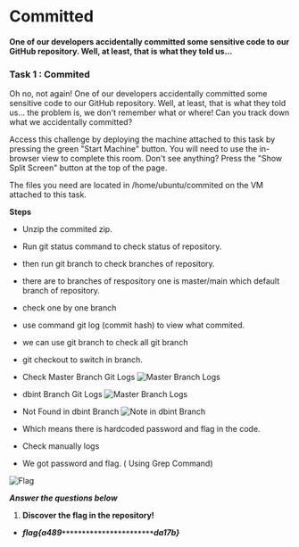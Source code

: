 # Committed

#### One of our developers accidentally committed some sensitive code to our GitHub repository. Well, at least, that is what they told us...


### Task 1 : Commited 

Oh no, not again! One of our developers accidentally committed some sensitive code to our GitHub repository. Well, at least, that is what they told us... the problem is, we don't remember what or where! Can you track down what we accidentally committed?


Access this challenge by deploying the machine attached to this task by pressing the green "Start Machine" button. You will need to use the in-browser view to complete this room. Don't see anything? Press the "Show Split Screen" button at the top of the page.

The files you need are located in /home/ubuntu/commited on the VM attached to this task.


**Steps**

- Unzip the commited zip.
- Run git status command to check status of repository.
- then run git branch to check branches of repository.
- there are to branches of respository one is master/main which default branch of repository.
- check one by one branch 
- use command git log (commit hash) to view what commited.
- we can use git branch to check all git branch 
- git checkout <branch name> to switch in branch.

- Check Master Branch Git Logs 
![Master Branch Logs](https://github.com/vrbait1107/CTF_WRITEUPS/blob/main/TryHackMe/images/Commited/Picture-1.png)

- dbint Branch Git Logs
![Master Branch Logs](https://github.com/vrbait1107/CTF_WRITEUPS/blob/main/TryHackMe/images/Commited/Picture-2.png)

- Not Found in dbint Branch
![Note in dbint Branch](https://github.com/vrbait1107/CTF_WRITEUPS/blob/main/TryHackMe/images/Commited/Picture-3.png)

- Which means there is hardcoded password and flag in the code.
- Check manually logs

- We got password and flag. ( Using Grep Command)

![Flag](https://github.com/vrbait1107/CTF_WRITEUPS/blob/main/TryHackMe/images/Commited/Picture-5.png)

**_Answer the questions below_**

1. **Discover the flag in the repository!**

- **_flag{a489`***********************`da17b}_**